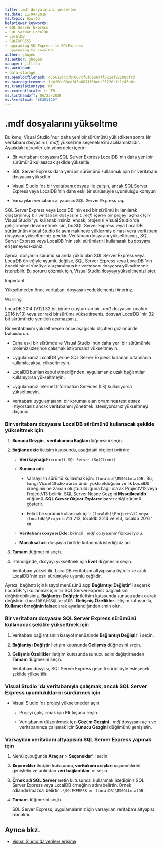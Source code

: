```yaml
---
title: .mdf dosyalarını yükseltme
ms.date: 11/04/2016
ms.topic: how-to
helpviewer_keywords:
- SQL Server Express
- SQL Server LocalDB
- LocalDB
- SQLEXPRESS
- upgrading SQLExpress to SQLExpress
- upgrading to LocalDB
author: ghogen
ms.author: ghogen
manager: jillfra
ms.workload:
- data-storage
ms.openlocfilehash: d35611dcc7b6067cf6d6166aff521ef291b8dfcd
ms.sourcegitcommit: 1d4f6cc80ea343a667d16beec03220cfe1f43b8e
ms.translationtype: MT
ms.contentlocale: tr-TR
ms.lasthandoff: 06/23/2020
ms.locfileid: "85281129"
---
```

# <a name="upgrade-mdf-files"></a>.mdf dosyalarını yükseltme

Bu konu, Visual Studio 'nun daha yeni bir sürümünü yükledikten sonra bir veritabanı dosyasını (*. mdf*) yükseltme seçeneklerini açıklamaktadır. Aşağıdaki görevler için yönergeler içerir:

- Bir veritabanı dosyasını SQL Server Express LocalDB 'nin daha yeni bir sürümünü kullanacak şekilde yükseltin

- SQL Server Express daha yeni bir sürümünü kullanmak için bir veritabanı dosyasını yükseltin

- Visual Studio 'da bir veritabanı dosyası ile çalışın, ancak SQL Server Express veya LocalDB 'nin daha eski bir sürümüyle uyumluluğu koruyun

- Varsayılan veritabanı altyapısını SQL Server Express yap

SQL Server Express veya LocalDB 'nin eski bir sürümü kullanılarak oluşturulmuş bir veritabanı dosyasını (*. mdf*) içeren bir projeyi açmak Için Visual Studio 'yu kullanabilirsiniz. Ancak, projenizi Visual Studio 'da geliştirmeye devam etmek için, bu SQL Server Express veya LocalDB sürümünün Visual Studio ile aynı makineye yüklenmiş olması veya veritabanı dosyasını yükseltmeniz gerekir. Veritabanı dosyasını yükseltirseniz, SQL Server Express veya LocalDB 'nin eski sürümlerini kullanarak bu dosyaya erişemeyeceksiniz.

Ayrıca, dosyanın sürümü şu anda yüklü olan SQL Server Express veya LocalDB örneğiyle uyumlu değilse, SQL Server Express veya LocalDB 'nin önceki bir sürümüyle oluşturulmuş bir veritabanı dosyasını yükseltmeniz istenebilir. Bu sorunu çözmek için, Visual Studio dosyayı yükseltmenizi ister.

> [!IMPORTANT]
> Yükseltmeden önce veritabanı dosyasını yedeklemenizi öneririz.

> [!WARNING]
> LocalDB 2014 (V12) 32 bit içinde oluşturulan bir *. mdf* dosyasını localdb 2016 (v13) veya sonraki bir sürüme yükseltirseniz, dosyayı LocalDB 'nin 32 bit sürümünde yeniden açamazsınız.

Bir veritabanını yükseltmeden önce aşağıdaki ölçütleri göz önünde bulundurun:

- Daha eski bir sürümde ve Visual Studio 'nun daha yeni bir sürümünde projeniz üzerinde çalışmak istiyorsanız yükseltmeyin.

- Uygulamanız LocalDB yerine SQL Server Express kullanan ortamlarda kullanılacaksa, yükseltmeyin.

- LocalDB bunları kabul etmediğinden, uygulamanız uzak bağlantılar kullanıyorsa yükseltmeyin.

- Uygulamanız Internet Information Services (IIS) kullanıyorsa yükseltmeyin.

- Veritabanı uygulamalarını bir korumalı alan ortamında test etmek istiyorsanız ancak veritabanını yönetmek istemiyorsanız yükseltmeyi düşünün.

### <a name="to-upgrade-a-database-file-to-use-the-localdb-version"></a>Bir veritabanı dosyasını LocalDB sürümünü kullanacak şekilde yükseltmek için

1. **Sunucu Gezgini**, **veritabanına Bağlan** düğmesini seçin.

2. **Bağlantı ekle** iletişim kutusunda, aşağıdaki bilgileri belirtin:

    - **Veri kaynağı**:`Microsoft SQL Server (SqlClient)`

    - **Sunucu adı**:

        - Varsayılan sürümü kullanmak için: `(localdb)\MSSQLLocalDB` .  Bu, hangi Visual Studio sürümünün yüklü olduğuna ve ilk LocalDB örneğinin ne zaman oluşturulduğuna bağlı olarak ProjectV12 veya ProjectV13 belirtir. SQL Server Nesne Gezgini **Mssqllocaldb** düğümü, **SQL Server Object Explorer** işaret ettiği sürümü gösterir.

        - Belirli bir sürümü kullanmak için: `(localdb)\ProjectsV12` veya `(localdb)\ProjectsV13` V12, localdb 2014 ve v13, localdb 2016 ' dir.

    - **Veritabanı dosyası Ekle**: birincil *. mdf* dosyasının fiziksel yolu.

    - **Mantıksal ad**: dosyayla birlikte kullanmak istediğiniz ad.

3. **Tamam** düğmesini seçin.

4. İstendiğinde, dosyayı yükseltmek için **Evet** düğmesini seçin.

    Veritabanı yükseltilir, LocalDB veritabanı altyapısına iliştirilir ve artık LocalDB 'nin eski sürümüyle uyumlu değildir.

Ayrıca, bağlantı için kısayol menüsünü açıp **Bağlantıyı Değiştir**' i seçerek LocalDB 'yi kullanmak için bir SQL Server Express bağlantısını değiştirebilirsiniz. **Bağlantıyı Değiştir** iletişim kutusunda sunucu adını olarak değiştirin `(LocalDB)\MSSQLLocalDB` . **Gelişmiş Özellikler** iletişim kutusunda, **Kullanıcı örneğinin** **false**olarak ayarlandığından emin olun.

### <a name="to-upgrade-a-database-file-to-use-the-sql-server-express-version"></a>Bir veritabanı dosyasını SQL Server Express sürümünü kullanacak şekilde yükseltmek için

1. Veritabanı bağlantısının kısayol menüsünde **Bağlantıyı Değiştir**' i seçin.

2. **Bağlantıyı Değiştir** Iletişim kutusunda **Gelişmiş** düğmesini seçin.

3. **Gelişmiş Özellikler** iletişim kutusunda sunucu adını değiştirmeden **Tamam** düğmesini seçin.

    Veritabanı dosyası, SQL Server Express geçerli sürümüyle eşleşecek şekilde yükseltilir.

### <a name="to-work-with-the-database-in-visual-studio-but-retain-compatibility-with-sql-server-express"></a>Visual Studio 'da veritabanıyla çalışmak, ancak SQL Server Express uyumluluklarını sürdürmek için

- Visual Studio 'da projeyi yükseltmeden açın.

  - Projeyi çalıştırmak için **F5** tuşunu seçin.

  - Veritabanını düzenlemek için **Çözüm Gezgini** *. mdf* dosyasını açın ve veritabanınıza çalışmak için **Sunucu Gezgini** düğümünü genişletin.

### <a name="to-make-sql-server-express-the-default-database-engine"></a>Varsayılan veritabanı altyapısını SQL Server Express yapmak için

1. Menü çubuğunda **Araçlar**  >  **Seçenekler**' i seçin.

2. **Seçenekler** iletişim kutusunda, **veritabanı araçları** seçeneklerini genişletin ve ardından **veri bağlantıları**' nı seçin.

3. **Örnek adı SQL Server** metin kutusunda, kullanmak istediğiniz SQL Server Express veya LocalDB örneğinin adını belirtin. Örnek adlandırılmazsa, belirtin `.\SQLEXPRESS or (LocalDB)\MSSQLLocalDB` .

4. **Tamam** düğmesini seçin.

    SQL Server Express, uygulamalarınız için varsayılan veritabanı altyapısı olacaktır.

## <a name="see-also"></a>Ayrıca bkz.

- [Visual Studio'da verilere erişime](accessing-data-in-visual-studio.md)
